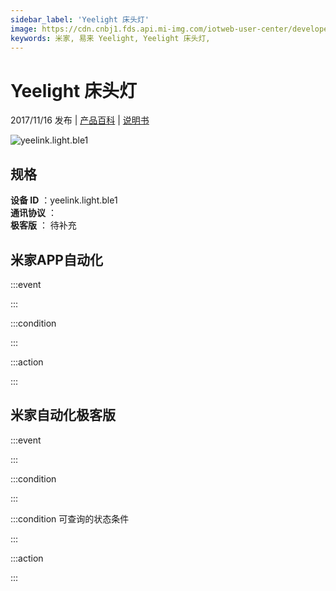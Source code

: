 ```yaml
---
sidebar_label: 'Yeelight 床头灯'
image: https://cdn.cnbj1.fds.api.mi-img.com/iotweb-user-center/developer_1679047510229lwvJ0arp.png?GalaxyAccessKeyId=AKVGLQWBOVIRQ3XLEW&Expires=9223372036854775807&Signature=jZGSh8fCXaZqV7f2xBLWy5+IzPk=
keywords: 米家, 易来 Yeelight, Yeelight 床头灯, 
---
```

# Yeelight 床头灯

2017/11/16 发布 | [产品百科](https://home.mi.com/webapp/content/baike/product/index.html?model=yeelink.light.ble1/) | [说明书](https://home.mi.com/views/introduction.html?model=yeelink.light.ble1&region=cn)

![yeelink.light.ble1](https://cdn.cnbj1.fds.api.mi-img.com/iotweb-user-center/developer_1679047510229lwvJ0arp.png?GalaxyAccessKeyId=AKVGLQWBOVIRQ3XLEW&Expires=9223372036854775807&Signature=jZGSh8fCXaZqV7f2xBLWy5+IzPk=)

## 规格  
> 
**设备 ID** ：yeelink.light.ble1  
**通讯协议** ：  
**极客版**  ： 待补充 


## 米家APP自动化  

:::event  

:::

:::condition  

:::

:::action   

:::

## 米家自动化极客版  

:::event  

:::

:::condition  

:::

:::condition 可查询的状态条件  

:::

:::action  

:::

        
